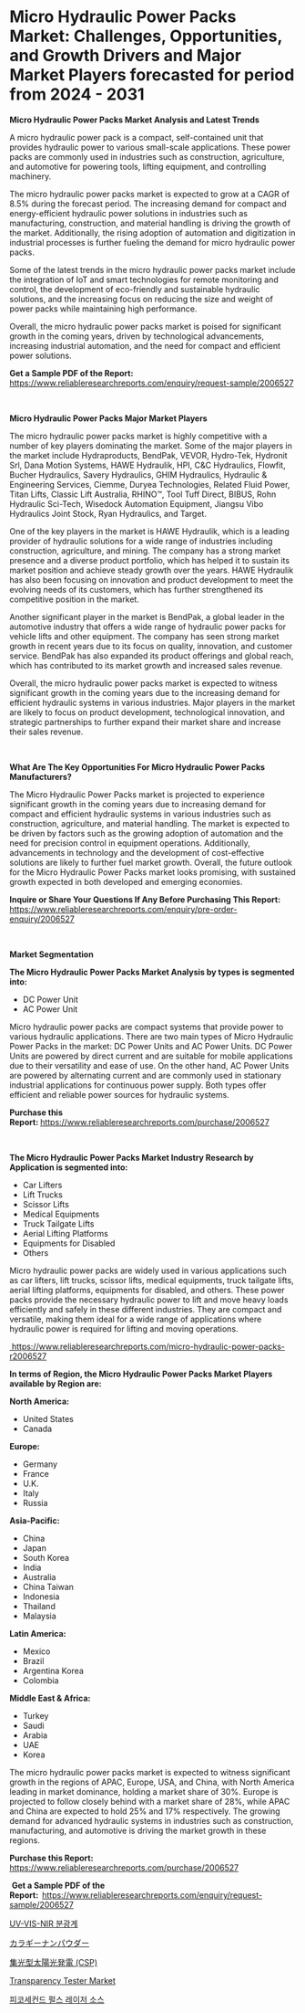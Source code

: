 <p><h1>Micro Hydraulic Power Packs Market: Challenges, Opportunities, and Growth Drivers and Major Market Players forecasted for period from 2024 - 2031</h1></p><p><strong>Micro Hydraulic Power Packs Market Analysis and Latest Trends</strong></p>
<p><p>A micro hydraulic power pack is a compact, self-contained unit that provides hydraulic power to various small-scale applications. These power packs are commonly used in industries such as construction, agriculture, and automotive for powering tools, lifting equipment, and controlling machinery.</p><p>The micro hydraulic power packs market is expected to grow at a CAGR of 8.5% during the forecast period. The increasing demand for compact and energy-efficient hydraulic power solutions in industries such as manufacturing, construction, and material handling is driving the growth of the market. Additionally, the rising adoption of automation and digitization in industrial processes is further fueling the demand for micro hydraulic power packs.</p><p>Some of the latest trends in the micro hydraulic power packs market include the integration of IoT and smart technologies for remote monitoring and control, the development of eco-friendly and sustainable hydraulic solutions, and the increasing focus on reducing the size and weight of power packs while maintaining high performance.</p><p>Overall, the micro hydraulic power packs market is poised for significant growth in the coming years, driven by technological advancements, increasing industrial automation, and the need for compact and efficient power solutions.</p></p>
<p><strong>Get a Sample PDF of the Report:&nbsp;</strong> <a href="https://www.reliableresearchreports.com/enquiry/request-sample/2006527">https://www.reliableresearchreports.com/enquiry/request-sample/2006527</a></p>
<p>&nbsp;</p>
<p><strong>Micro Hydraulic Power Packs Major Market Players</strong></p>
<p><p>The micro hydraulic power packs market is highly competitive with a number of key players dominating the market. Some of the major players in the market include Hydraproducts, BendPak, VEVOR, Hydro-Tek, Hydronit Srl, Dana Motion Systems, HAWE Hydraulik, HPI, C&C Hydraulics, Flowfit, Bucher Hydraulics, Savery Hydraulics, GHIM Hydraulics, Hydraulic & Engineering Services, Ciemme, Duryea Technologies, Related Fluid Power, Titan Lifts, Classic Lift Australia, RHINO™, Tool Tuff Direct, BIBUS, Rohn Hydraulic Sci-Tech, Wisedock Automation Equipment, Jiangsu Vibo Hydraulics Joint Stock, Ryan Hydraulics, and Target.</p><p>One of the key players in the market is HAWE Hydraulik, which is a leading provider of hydraulic solutions for a wide range of industries including construction, agriculture, and mining. The company has a strong market presence and a diverse product portfolio, which has helped it to sustain its market position and achieve steady growth over the years. HAWE Hydraulik has also been focusing on innovation and product development to meet the evolving needs of its customers, which has further strengthened its competitive position in the market.</p><p>Another significant player in the market is BendPak, a global leader in the automotive industry that offers a wide range of hydraulic power packs for vehicle lifts and other equipment. The company has seen strong market growth in recent years due to its focus on quality, innovation, and customer service. BendPak has also expanded its product offerings and global reach, which has contributed to its market growth and increased sales revenue.</p><p>Overall, the micro hydraulic power packs market is expected to witness significant growth in the coming years due to the increasing demand for efficient hydraulic systems in various industries. Major players in the market are likely to focus on product development, technological innovation, and strategic partnerships to further expand their market share and increase their sales revenue.</p></p>
<p>&nbsp;</p>
<p><strong>What Are The Key Opportunities For Micro Hydraulic Power Packs Manufacturers?</strong></p>
<p><p>The Micro Hydraulic Power Packs market is projected to experience significant growth in the coming years due to increasing demand for compact and efficient hydraulic systems in various industries such as construction, agriculture, and material handling. The market is expected to be driven by factors such as the growing adoption of automation and the need for precision control in equipment operations. Additionally, advancements in technology and the development of cost-effective solutions are likely to further fuel market growth. Overall, the future outlook for the Micro Hydraulic Power Packs market looks promising, with sustained growth expected in both developed and emerging economies.</p></p>
<p><strong>Inquire or Share Your Questions If Any Before Purchasing This Report:</strong> <a href="https://www.reliableresearchreports.com/enquiry/pre-order-enquiry/2006527">https://www.reliableresearchreports.com/enquiry/pre-order-enquiry/2006527</a></p>
<p>&nbsp;</p>
<p><strong>Market Segmentation</strong></p>
<p><strong>The Micro Hydraulic Power Packs Market Analysis by types is segmented into:</strong></p>
<p><ul><li>DC Power Unit</li><li>AC Power Unit</li></ul></p>
<p><p>Micro hydraulic power packs are compact systems that provide power to various hydraulic applications. There are two main types of Micro Hydraulic Power Packs in the market: DC Power Units and AC Power Units. DC Power Units are powered by direct current and are suitable for mobile applications due to their versatility and ease of use. On the other hand, AC Power Units are powered by alternating current and are commonly used in stationary industrial applications for continuous power supply. Both types offer efficient and reliable power sources for hydraulic systems.</p></p>
<p><strong>Purchase this Report:&nbsp;</strong><a href="https://www.reliableresearchreports.com/purchase/2006527">https://www.reliableresearchreports.com/purchase/2006527</a></p>
<p>&nbsp;</p>
<p><strong>The Micro Hydraulic Power Packs Market Industry Research by Application is segmented into:</strong></p>
<p><ul><li>Car Lifters</li><li>Lift Trucks</li><li>Scissor Lifts</li><li>Medical Equipments</li><li>Truck Tailgate Lifts</li><li>Aerial Lifting Platforms</li><li>Equipments for Disabled</li><li>Others</li></ul></p>
<p><p>Micro hydraulic power packs are widely used in various applications such as car lifters, lift trucks, scissor lifts, medical equipments, truck tailgate lifts, aerial lifting platforms, equipments for disabled, and others. These power packs provide the necessary hydraulic power to lift and move heavy loads efficiently and safely in these different industries. They are compact and versatile, making them ideal for a wide range of applications where hydraulic power is required for lifting and moving operations.</p></p>
<p><a href="https://www.reliableresearchreports.com/micro-hydraulic-power-packs-r2006527">&nbsp;https://www.reliableresearchreports.com/micro-hydraulic-power-packs-r2006527</a></p>
<p><strong>In terms of Region, the Micro Hydraulic Power Packs Market Players available by Region are:</strong></p>
<p>
    <p> <strong> North America: </strong>
        <ul>
            <li>United States</li>
            <li>Canada</li>
        </ul>
        </p> 
    <p> <strong> Europe: </strong>
        <ul>
            <li>Germany</li>
            <li>France</li>
            <li>U.K.</li>
            <li>Italy</li>
            <li>Russia</li>
        </ul>
        </p> 
    <p> <strong> Asia-Pacific: </strong>
        <ul>
            <li>China</li>
            <li>Japan</li>
            <li>South Korea</li>
            <li>India</li>
            <li>Australia</li>
            <li>China Taiwan</li>
            <li>Indonesia</li>
            <li>Thailand</li>
            <li>Malaysia</li>
        </ul>
        </p> 
    <p> <strong> Latin America: </strong>
        <ul>
            <li>Mexico</li>
            <li>Brazil</li>
            <li>Argentina Korea</li>
            <li>Colombia</li>
        </ul>
        </p> 
    <p> <strong> Middle East & Africa: </strong>
        <ul>
            <li>Turkey</li>
            <li>Saudi</li>
            <li>Arabia</li>
            <li>UAE</li>
            <li>Korea</li>
        </ul>
    </p>
    </p>
<p><p>The micro hydraulic power packs market is expected to witness significant growth in the regions of APAC, Europe, USA, and China, with North America leading in market dominance, holding a market share of 30%. Europe is projected to follow closely behind with a market share of 28%, while APAC and China are expected to hold 25% and 17% respectively. The growing demand for advanced hydraulic systems in industries such as construction, manufacturing, and automotive is driving the market growth in these regions.</p></p>
<p><strong>Purchase this Report: </strong><a href="https://www.reliableresearchreports.com/purchase/2006527">https://www.reliableresearchreports.com/purchase/2006527</a></p>
<p>&nbsp;<strong>Get a Sample PDF of the Report:&nbsp;&nbsp;</strong><a href="https://www.reliableresearchreports.com/enquiry/request-sample/2006527">https://www.reliableresearchreports.com/enquiry/request-sample/2006527</a></p>
<p><strong></strong></p>
<p><p><a href="https://github.com/Edwards13Jessica/Market-Research-Report-List-1/blob/main/5366941178558.md">UV-VIS-NIR 분광계</a></p><p><a href="https://github.com/kegley4963/Market-Research-Report-List-2/blob/main/6444496165438.md">カラギーナンパウダー</a></p><p><a href="https://github.com/EthanMorar2011/Market-Research-Report-List-2/blob/main/1645580165437.md">集光型太陽光発電 (CSP)</a></p><p><a href="https://github.com/huqhwmcs55/Market-Research-Report-List-1/blob/main/transparency-tester-market.md">Transparency Tester Market</a></p><p><a href="https://github.com/rahat-gis/Market-Research-Report-List-1/blob/main/9020032178559.md">피코세컨드 펄스 레이저 소스</a></p></p>